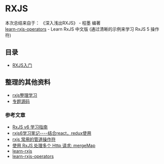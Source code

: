 # RXJS 

本次总结来自于：
《深入浅出RXJS》 -  程墨 编著                                 
[learn-rxjs-operators](https://github.com/RxJS-CN/learn-rxjs-operators) - Learn RxJS 中文版 (通过清晰的示例来学习 RxJS 5 操作符) 

## 目录
- [RXJS入门](./docs/02、RXJS入门.md)


## 整理的其他资料
- [rxjs整理学习](./docs/01、基础整理.md)
- [专题源码](https://github.com/yanlele/node-index-core/tree/master/packages/book/23%E3%80%81RXJS)




### 参考文章
- [RxJS v6 学习指南](https://www.imooc.com/article/70323)
- [rxjs6学习笔记----结合react，redux使用](https://blog.csdn.net/github_36487770/article/details/81168346)
- [rxjs 常用的管道操作符](https://www.cnblogs.com/ajanuw/p/8986776.html)
- [使用 RxJS 处理多个 Http 请求: mergeMap](https://segmentfault.com/a/1190000010088631)
- [learn-rxjs](https://github.com/btroncone/learn-rxjs)
- [learn-rxjs-operators](https://github.com/RxJS-CN/learn-rxjs-operators)

